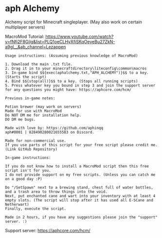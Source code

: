 # aph Alchemy
Alchemy script for Minecraft singleplayer. (May also work on certain multiplayer servers)


MacroMod Tutorial: https://www.youtube.com/watch?v=fNfj2F8Gilg&list=PLQ1oeCLHyXfiSKqOeyeBu27ZkN-a9gl__&ab_channel=Lezappen
```
Usage instructions: (Assuming previous knowledge of MacroMod)

1. Download the main .txt file.
2. Drag it in to your minecraftdirectory\liteconfig\common\macros
3. In-game bind $${exec(aphalchemy.txt,"APH_ALCHEMY")}$$ to a key. (Starts the script)
4. Bind $${stop(all)}$$ to a key. (Stops all running scripts)
5. Press whatever key you bound in step 3 and join the support server for any questions you might have: https://aphcore.com/hcm/

Previous in-game notes: 

Potion brewer (may work on servers)
Made for use with MacroMod
Do NOT DM me for installation help.
DO DM me bugs.

Made with love by: https://github.com/aphinqq
aph#0001 | 828490280021655583 on Discord.

Made for non-commercial use.
If you use parts of this script for your free script please credit me. (Link GitHub Repository)

In-game instructions:

If you do not know how to install a MacroMod script then this free script isn't for you.
I do not provide support on my free scripts. (Unless you can catch me on a good day :P)

Do "/SetSpawn" next to a brewing stand, chest full of water bottles, and a trash area to throw things into the void.
Next, put enchanted cane and wart into your inventory with at least 4 empty slots. (The script will stop after it has used all E-SCane and Netherwart)
Finally, execute the script.

Made in 2 hours, if you have any suggestions please join the "support" server. :)
```

Support server: https://aphcore.com/hcm/
